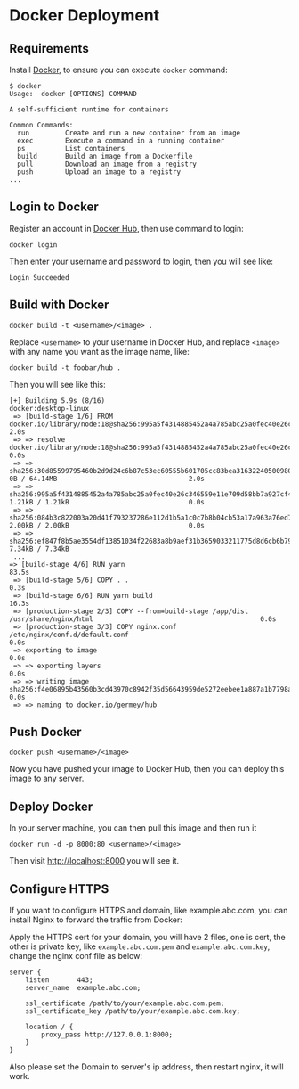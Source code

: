# Docker Deployment

## Requirements

Install [Docker](https://www.docker.com/), to ensure you can execute `docker` command:

```
$ docker
Usage:  docker [OPTIONS] COMMAND

A self-sufficient runtime for containers

Common Commands:
  run         Create and run a new container from an image
  exec        Execute a command in a running container
  ps          List containers
  build       Build an image from a Dockerfile
  pull        Download an image from a registry
  push        Upload an image to a registry
...
```

## Login to Docker

Register an account in [Docker Hub](https://hub.docker.com/), then use command to login:

```
docker login
```

Then enter your username and password to login, then you will see like:

```
Login Succeeded
```

## Build with Docker

```
docker build -t <username>/<image> .
```

Replace `<username>` to your username in Docker Hub, and replace `<image>` with any name you want as the image name, like:

```
docker build -t foobar/hub .
```

Then you will see like this:

```
[+] Building 5.9s (8/16)                                                                                    docker:desktop-linux
 => [build-stage 1/6] FROM docker.io/library/node:18@sha256:995a5f4314885452a4a785abc25a0fec40e26c346559e11e709d58bb7a927c  2.0s
 => => resolve docker.io/library/node:18@sha256:995a5f4314885452a4a785abc25a0fec40e26c346559e11e709d58bb7a927cf4            0.0s
 => => sha256:30d85599795460b2d9d24c6b87c53ec60555b601705cc83bea31632240500980 0B / 64.14MB                                 2.0s
 => => sha256:995a5f4314885452a4a785abc25a0fec40e26c346559e11e709d58bb7a927cf4 1.21kB / 1.21kB                              0.0s
 => => sha256:084b3c822003a20d41f793237286e112d1b5a1c0c7b8b04cb53a17a963a76ed7 2.00kB / 2.00kB                              0.0s
 => => sha256:ef847f8b5ae3554df13851034f22683a8b9aef31b3659033211775d8d6cb6b79 7.34kB / 7.34kB
 ...
=> [build-stage 4/6] RUN yarn                                                                                             83.5s
 => [build-stage 5/6] COPY . .                                                                                              0.3s
 => [build-stage 6/6] RUN yarn build                                                                                       16.3s
 => [production-stage 2/3] COPY --from=build-stage /app/dist /usr/share/nginx/html                                          0.0s
 => [production-stage 3/3] COPY nginx.conf /etc/nginx/conf.d/default.conf                                                   0.0s
 => exporting to image                                                                                                      0.0s
 => => exporting layers                                                                                                     0.0s
 => => writing image sha256:f4e06895b43560b3cd43970c8942f35d56643959de5272eebee1a887a1b7798a                                0.0s
 => => naming to docker.io/germey/hub
```

## Push Docker

```
docker push <username>/<image>
```

Now you have pushed your image to Docker Hub, then you can deploy this image to any server.

## Deploy Docker

In your server machine, you can then pull this image and then run it

```
docker run -d -p 8000:80 <username>/<image>
```

Then visit [http://localhost:8000](http://localhost:8000) you will see it.

## Configure HTTPS

If you want to configure HTTPS and domain, like example.abc.com, you can install Nginx to forward the traffic from Docker:

Apply the HTTPS cert for your domain, you will have 2 files, one is cert, the other is private key, like `example.abc.com.pem` and `example.abc.com.key`, change the nginx conf file as below:

```
server {
    listen       443;
    server_name  example.abc.com;

    ssl_certificate /path/to/your/example.abc.com.pem;
    ssl_certificate_key /path/to/your/example.abc.com.key;

    location / {
        proxy_pass http://127.0.0.1:8000;
    }
}
```

Also please set the Domain to server's ip address, then restart nginx, it will work.
